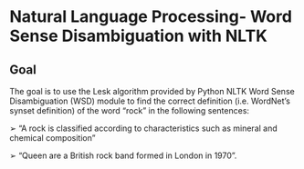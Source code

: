 # Natural Language Processing- Word Sense Disambiguation with NLTK
## Goal
The goal is to use the Lesk algorithm provided by Python NLTK Word Sense Disambiguation (WSD)
module to find the correct definition (i.e. WordNet’s synset definition) of the word
“rock” in the following sentences:

➢ “A rock is classified according to characteristics such as mineral and chemical composition”

➢ “Queen are a British rock band formed in London in 1970”.

